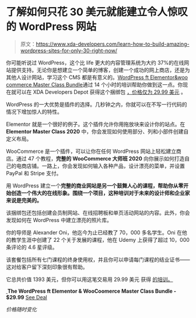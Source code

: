 # 了解如何只花 30 美元就能建立令人惊叹的 WordPress 网站

> 原文：<https://www.xda-developers.com/learn-how-to-build-amazing-wordpress-sites-for-only-30-right-now/>

你可能听说过 WordPress，这个比 life 更大的内容管理系统为大约 37%的在线网站提供支持。无论你是想建立一个简单的博客，创建一个成功的网上商店，还是为其他人设计网站，学习这个 CMS 都是有意义的。[WordPress ft Elementor&woo commerce Master Class Bundle](https://depot.xda-developers.com/sales/the-elementor-wordpress-master-class-certification-bundle?utm_source=xda-developers.com&utm_medium=referral&utm_campaign=the-elementor-wordpress-master-class-certification-bundle&utm_term=scsf-414760&utm_content=a0x1P000004slYfQAI&scsonar=1)通过 14 个小时的培训帮助你做到这一点。你现在就可以在 XDA Developers Depot 获得这个捆绑包 [，价格仅为 29.99 美元](https://depot.xda-developers.com/sales/the-elementor-wordpress-master-class-certification-bundle?utm_source=xda-developers.com&utm_medium=referral&utm_campaign=the-elementor-wordpress-master-class-certification-bundle&utm_term=scsf-414760&utm_content=a0x1P000004slYfQAI&scsonar=1) 。

WordPress 的一大优势是插件的选择。几秒钟之内，你就可以在不写一行代码的情况下增加惊人的特性。

Elementor 就是一个很好的例子。这个插件允许你用拖放块来设计你的站点。在 **Elementor Master Class 2020** 中，你会发现如何使用部分、列和小部件创建自定义布局。

WooCommerce 是一个插件，可以让你在任何 WordPress 网站上轻松建立商店。通过 47 个教程，**完整的 WooCommerce 大师班 2020** 向你展示如何打造自己的电商店铺。一路上，你会发现如何输入各种产品，设计漂亮的菜单，并设置 PayPal 和 Stripe 支付。

用 WordPress 建立一个**完整的商业网站是另一个鼓舞人心的课程，帮助你从零开始创造一个伟大的在线形象。围绕一个项目，这种培训对于未来的设计师和企业家来说是完美的。**

该捆绑包还包括创建会员制网站、在线招聘板和单页活动网站的内容。此外，你会发现如何在 WordPress 中建立漂亮的照片库。

你的导师是 Alexander Oni，他迄今为止已经教了 70，000 多名学生。Oni 在他的教学生涯中创建了 22 个关于发展的课程，他在 Udemy 上获得了超过 10，000 条评论的 4.6 星评级。

该套餐包括所有七门课程的终身使用权，并且你可以申请每门课程的结业证书——这对给客户留下深刻印象很有帮助。

它总共价值 1393 美元，但你可以用这笔交易用 29.99 美元 获得 [的培训。](https://depot.xda-developers.com/sales/the-elementor-wordpress-master-class-certification-bundle?utm_source=xda-developers.com&utm_medium=referral&utm_campaign=the-elementor-wordpress-master-class-certification-bundle&utm_term=scsf-414760&utm_content=a0x1P000004slYfQAI&scsonar=1)

[ ](https://depot.xda-developers.com/sales/the-elementor-wordpress-master-class-certification-bundle?utm_source=xda-developers.com&utm_medium=referral-cta&utm_campaign=the-elementor-wordpress-master-class-certification-bundle&utm_term=scsf-414760&utm_content=a0x1P000004slYfQAI&scsonar=1)**The WordPress ft Elementor & WooCoomerce Master Class Bundle - $29.99** [See Deal](https://depot.xda-developers.com/sales/the-elementor-wordpress-master-class-certification-bundle?utm_source=xda-developers.com&utm_medium=referral-cta&utm_campaign=the-elementor-wordpress-master-class-certification-bundle&utm_term=scsf-414760&utm_content=a0x1P000004slYfQAI&scsonar=1)

*价格随时变化*